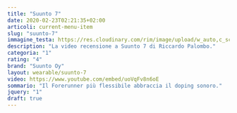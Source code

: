```yaml
---
title: "Suunto 7"
date: 2020-02-23T02:21:35+02:00
articoli: current-menu-item
slug: "suunto-7"
immagine_testa: https://res.cloudinary.com/rim/image/upload/w_auto,c_scale,q_auto,f_auto/v1562767820/recensioni/garmin-forerunner-245-music.jpg
description: "La video recensione a Suunto 7 di Riccardo Palombo."
categoria: "1"
rating: "4"
brand: "Suunto Oy"
layout: wearable/suunto-7
video: https://www.youtube.com/embed/uoVqFv8n6oE
sommario: "Il Forerunner più flessibile abbraccia il doping sonoro."
jquery: "1"
draft: true
---
```

